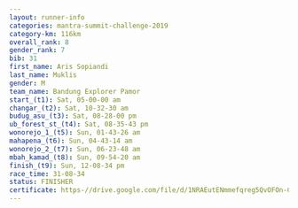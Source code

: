 ```yaml
---
layout: runner-info 
categories: mantra-summit-challenge-2019 
category-km: 116km 
overall_rank: 8
gender_rank: 7
bib: 31
first_name: Aris Sopiandi
last_name: Muklis
gender: M
team_name: Bandung Explorer Pamor
start_(t1): Sat, 05-00-00 am
changar_(t2): Sat, 10-32-30 am
budug_asu_(t3): Sat, 08-28-00 pm
ub_forest_st_(t4): Sat, 08-35-43 pm
wonorejo_1_(t5): Sun, 01-43-26 am
mahapena_(t6): Sun, 04-43-14 am
wonorejo_2_(t7): Sun, 06-23-48 am
mbah_kamad_(t8): Sun, 09-54-20 am
finish_(t9): Sun, 12-08-34 pm
race_time: 31-08-34
status: FINISHER
certificate: https-//drive.google.com/file/d/1NRAEutENmmefqreg5QvOFOn-CHwEGvD1/view?usp=sharing
---
```

